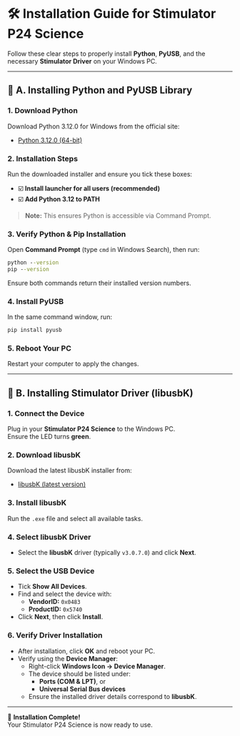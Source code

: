 # 🛠️ Installation Guide for Stimulator P24 Science

Follow these clear steps to properly install **Python**, **PyUSB**, and the necessary **Stimulator Driver** on your Windows PC.

---

## 📌 A. Installing Python and PyUSB Library

### 1. Download Python
Download Python 3.12.0 for Windows from the official site:
- [Python 3.12.0 (64-bit)](https://www.python.org/ftp/python/3.12.0/python-3.12.0-amd64.exe)

### 2. Installation Steps
Run the downloaded installer and ensure you tick these boxes:
- ☑️ **Install launcher for all users (recommended)**
- ☑️ **Add Python 3.12 to PATH**

> **Note:** This ensures Python is accessible via Command Prompt.

### 3. Verify Python & Pip Installation
Open **Command Prompt** (type `cmd` in Windows Search), then run:

```cmd
python --version
pip --version
```

Ensure both commands return their installed version numbers.

### 4. Install PyUSB
In the same command window, run:
```cmd
pip install pyusb
```

### 5. Reboot Your PC
Restart your computer to apply the changes.

---

## 📌 B. Installing Stimulator Driver (libusbK)

### 1. Connect the Device
Plug in your **Stimulator P24 Science** to the Windows PC.  
Ensure the LED turns **green**.

### 2. Download libusbK
Download the latest libusbK installer from:
- [libusbK (latest version)](https://sourceforge.net/projects/libusbk/files/latest/download)

### 3. Install libusbK
Run the `.exe` file and select all available tasks.

### 4. Select libusbK Driver
- Select the **libusbK** driver (typically `v3.0.7.0`) and click **Next**.

### 5. Select the USB Device
- Tick **Show All Devices**.
- Find and select the device with:
  - **VendorID:** `0x0483`
  - **ProductID:** `0x5740`
- Click **Next**, then click **Install**.

### 6. Verify Driver Installation
- After installation, click **OK** and reboot your PC.
- Verify using the **Device Manager**:
  - Right-click **Windows Icon → Device Manager**.
  - The device should be listed under:
    - **Ports (COM & LPT)**, or
    - **Universal Serial Bus devices**
  - Ensure the installed driver details correspond to **libusbK**.

---

🎉 **Installation Complete!**  
Your Stimulator P24 Science is now ready to use.
